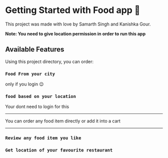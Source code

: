 # Getting Started with Food app 🍕

This project was made with love by Samarth Singh and Kanishka Gour.

**Note: You need to give location permission in order to run this app**

## Available Features

Using this project directory, you can order:

### `Food From your city`

only if you login 😉


### `food based on your location`

Your dont need to login for this

* * *

You can order any food item directly or add it into a cart

* * *


### `Review any food item you like`

### `Get location of your favourite restaurant`
